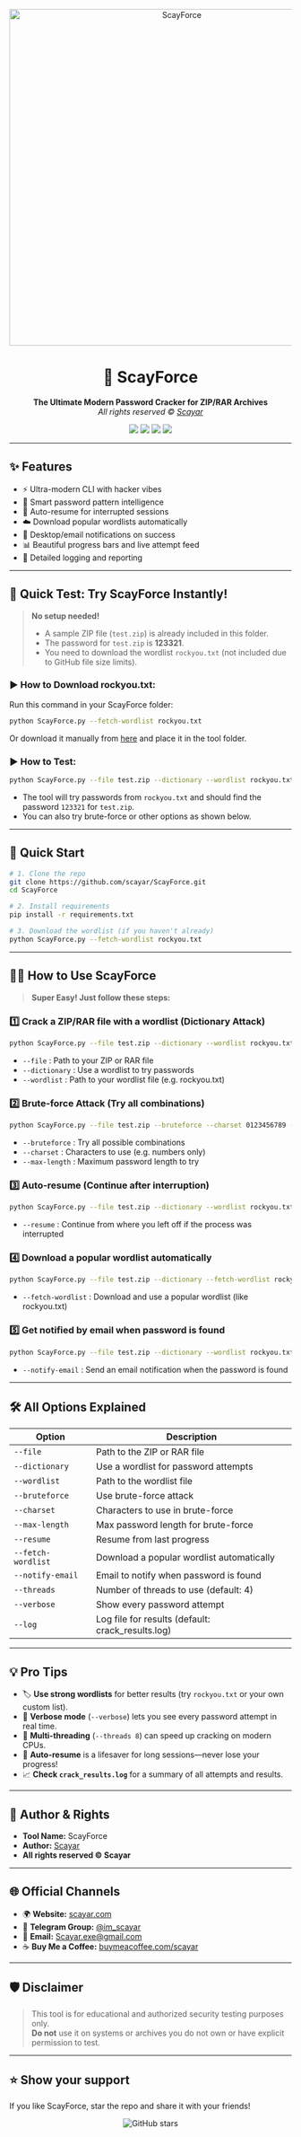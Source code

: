 <!-- Banner -->
<p align="center">
  <img src="https://scayar.com/assets/scayforce-banner.png" alt="ScayForce" width="600"/>
</p>

<h1 align="center">🚀 ScayForce</h1>
<p align="center">
  <b>The Ultimate Modern Password Cracker for ZIP/RAR Archives</b><br>
  <i>All rights reserved © <a href="https://scayar.com">Scayar</a></i>
</p>

<p align="center">
  <a href="https://scayar.com"><img src="https://img.shields.io/badge/website-scayar.com-blue?style=flat-square&logo=google-chrome"></a>
  <a href="https://t.me/im_scayar"><img src="https://img.shields.io/badge/telegram-@im_scayar-2CA5E0?style=flat-square&logo=telegram"></a>
  <a href="mailto:Scayar.exe@gmail.com"><img src="https://img.shields.io/badge/email-Scayar.exe@gmail.com-red?style=flat-square&logo=gmail"></a>
  <a href="https://buymeacoffee.com/scayar"><img src="https://img.shields.io/badge/buy%20me%20a%20coffee-support-yellow?style=flat-square&logo=buy-me-a-coffee"></a>
</p>

---

## ✨ Features

- ⚡️ Ultra-modern CLI with hacker vibes
- 🧠 Smart password pattern intelligence
- 🔄 Auto-resume for interrupted sessions
- ☁️ Download popular wordlists automatically
- 🔔 Desktop/email notifications on success
- 📊 Beautiful progress bars and live attempt feed
- 📝 Detailed logging and reporting

---

## 🧪 Quick Test: Try ScayForce Instantly!

> **No setup needed!**
>
> - A sample ZIP file (`test.zip`) is already included in this folder.
> - The password for `test.zip` is **123321**.
> - You need to download the wordlist `rockyou.txt` (not included due to GitHub file size limits).

### ▶️ **How to Download rockyou.txt:**

Run this command in your ScayForce folder:
```bash
python ScayForce.py --fetch-wordlist rockyou.txt
```

Or download it manually from [here](https://github.com/brannondorsey/naive-hashcat/releases/download/data/rockyou.txt) and place it in the tool folder.

### ▶️ **How to Test:**

```bash
python ScayForce.py --file test.zip --dictionary --wordlist rockyou.txt
```

- The tool will try passwords from `rockyou.txt` and should find the password `123321` for `test.zip`.
- You can also try brute-force or other options as shown below.

---

## 🚀 Quick Start

```bash
# 1. Clone the repo
git clone https://github.com/scayar/ScayForce.git
cd ScayForce

# 2. Install requirements
pip install -r requirements.txt

# 3. Download the wordlist (if you haven't already)
python ScayForce.py --fetch-wordlist rockyou.txt
```

---

## 🧑‍💻 How to Use ScayForce

> **Super Easy! Just follow these steps:**

### 1️⃣ Crack a ZIP/RAR file with a wordlist (Dictionary Attack)
```bash
python ScayForce.py --file test.zip --dictionary --wordlist rockyou.txt
```
- `--file` : Path to your ZIP or RAR file
- `--dictionary` : Use a wordlist to try passwords
- `--wordlist` : Path to your wordlist file (e.g. rockyou.txt)

### 2️⃣ Brute-force Attack (Try all combinations)
```bash
python ScayForce.py --file test.zip --bruteforce --charset 0123456789 --max-length 4
```
- `--bruteforce` : Try all possible combinations
- `--charset` : Characters to use (e.g. numbers only)
- `--max-length` : Maximum password length to try

### 3️⃣ Auto-resume (Continue after interruption)
```bash
python ScayForce.py --file test.zip --dictionary --wordlist rockyou.txt --resume
```
- `--resume` : Continue from where you left off if the process was interrupted

### 4️⃣ Download a popular wordlist automatically
```bash
python ScayForce.py --file test.zip --dictionary --fetch-wordlist rockyou.txt
```
- `--fetch-wordlist` : Download and use a popular wordlist (like rockyou.txt)

### 5️⃣ Get notified by email when password is found
```bash
python ScayForce.py --file test.zip --dictionary --wordlist rockyou.txt --notify-email you@email.com
```
- `--notify-email` : Send an email notification when the password is found

---

## 🛠️ All Options Explained

| Option              | Description                                      |
|---------------------|--------------------------------------------------|
| `--file`            | Path to the ZIP or RAR file                      |
| `--dictionary`      | Use a wordlist for password attempts             |
| `--wordlist`        | Path to the wordlist file                        |
| `--bruteforce`      | Use brute-force attack                           |
| `--charset`         | Characters to use in brute-force                 |
| `--max-length`      | Max password length for brute-force              |
| `--resume`          | Resume from last progress                        |
| `--fetch-wordlist`  | Download a popular wordlist automatically        |
| `--notify-email`    | Email to notify when password is found           |
| `--threads`         | Number of threads to use (default: 4)            |
| `--verbose`         | Show every password attempt                      |
| `--log`             | Log file for results (default: crack_results.log)|

---

## 💡 Pro Tips

- 🏷️ **Use strong wordlists** for better results (try `rockyou.txt` or your own custom list).
- 🚦 **Verbose mode** (`--verbose`) lets you see every password attempt in real time.
- 🧩 **Multi-threading** (`--threads 8`) can speed up cracking on modern CPUs.
- 💾 **Auto-resume** is a lifesaver for long sessions—never lose your progress!
- 📈 **Check `crack_results.log`** for a summary of all attempts and results.

---

## 👤 Author & Rights

- **Tool Name:** ScayForce  
- **Author:** [Scayar](https://scayar.com)  
- **All rights reserved © Scayar**

---

## 🌐 Official Channels

- 🌍 **Website:** [scayar.com](https://scayar.com)
- 💬 **Telegram Group:** [@im_scayar](https://t.me/im_scayar)
- 📧 **Email:** [Scayar.exe@gmail.com](mailto:Scayar.exe@gmail.com)
- ☕ **Buy Me a Coffee:** [buymeacoffee.com/scayar](https://buymeacoffee.com/scayar)

---

## 🛡️ Disclaimer

> This tool is for educational and authorized security testing purposes only.  
> **Do not** use it on systems or archives you do not own or have explicit permission to test.

---

## ⭐️ Show your support

If you like ScayForce, star the repo and share it with your friends!

<p align="center">
  <img src="https://img.shields.io/github/stars/scayar/ScayForce?style=social" alt="GitHub stars"/>
</p> 